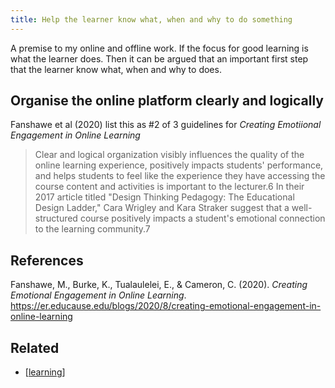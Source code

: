 ```yaml
---
title: Help the learner know what, when and why to do something
---
```

A premise to my online and offline work. If the focus for good learning is what the learner does. Then it can be argued that an important first step that the learner know what, when and why to does.

## Organise the online platform clearly and logically

Fanshawe et al (2020) list this as #2 of 3 guidelines for *Creating Emotiional Engagement in Online Learning*

> Clear and logical organization visibly influences the quality of the online learning experience, positively impacts students' performance, and helps students to feel like the experience they have accessing the course content and activities is important to the lecturer.6 In their 2017 article titled "Design Thinking Pedagogy: The Educational Design Ladder," Cara Wrigley and Kara Straker suggest that a well-structured course positively impacts a student's emotional connection to the learning community.7


## References

Fanshawe, M., Burke, K., Tualaulelei, E., & Cameron, C. (2020). *Creating Emotional Engagement in Online Learning*. <https://er.educause.edu/blogs/2020/8/creating-emotional-engagement-in-online-learning>

## Related

- [[learning]]

[//begin]: # "Autogenerated link references for markdown compatibility"
[learning]: learning "Learning"
[//end]: # "Autogenerated link references"
